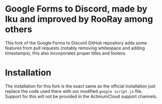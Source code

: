 # Google Forms to Discord, made by Iku and improved by RooRay among others

This fork of the Google Forms to Discord GitHub repository adds some features from pull requests (notably removing whitespace and adding timestamps), this also incorporates proper titles and footers.

# Installation

The installation for this fork is the exact same as the official installation just replace the code used there with our modified `google script.js` file. Support for this will not be provided in the ActiniumCloud support channels.
